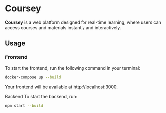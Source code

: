 # Coursey

**Coursey** is a web platform designed for real-time learning, where users can access courses and materials instantly and interactively.

## Usage

### Frontend

To start the frontend, run the following command in your terminal:

```bash
docker-compose up --build
```
Your frontend will be available at http://localhost:3000.

Backend
To start the backend, run:

```bash
npm start --build
```